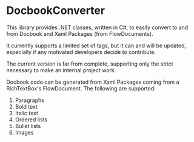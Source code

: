 # DocbookConverter

This library provides .NET classes, written in C#, to easily convert to and from Docbook and Xaml Packages (from FlowDocuments).

It currently supports a limited set of tags, but it can and will be updated, especially if any motivated developers decide to contribute.

The current version is far from complete, supporting only the strict necessary to make an internal project work.

Docbook code can be generated from Xaml Packages coming from a RichTextBox's FlowDocument. The following are supported:

1. Paragraphs
2. Bold text
3. Italic text
4. Ordered lists
5. Bullet lists
6. Images
